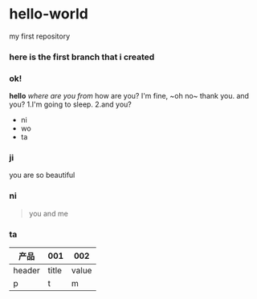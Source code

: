 # hello-world
my first repository
### here is the first branch that i created
### ok!
**hello**
*where are you from*
how are you?
I'm fine,
~oh no~
thank you.
and you?
1.I'm going to sleep.
2.and you?
- ni
- wo
- ta
### ji
you are so beautiful
### ni
>you
>and
>me
### ta
| 产品 | 001 | 002 |
| ----------- | ----------- | ----------- |
| header | title | value |
| p | t | m |
